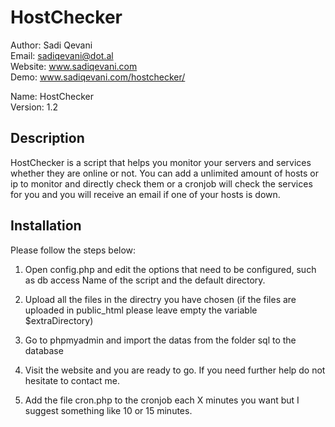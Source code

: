 HostChecker
===========

Author: Sadi Qevani  
Email: sadiqevani@dot.al  
Website: www.sadiqevani.com  
Demo: www.sadiqevani.com/hostchecker/  
  
  
Name: HostChecker  
Version: 1.2  

Description
-----------

HostChecker is a script that helps you monitor your servers and services whether they are online or not. 
You can add a unlimited amount of hosts or ip to monitor and directly check them or a cronjob will check the services 
for you and you will receive an email if one of your hosts is down.

Installation
------------

Please follow the steps below:

1. Open config.php and edit the options that need to be configured, such as db access
   Name of the script and the default directory.
   
2. Upload all the files in the directry you have chosen 
   (if the files are uploaded in public_html please leave empty the variable $extraDirectory)
   
3. Go to phpmyadmin and import the datas from the folder sql to the database

4. Visit the website and you are ready to go. If you need further help do not hesitate to contact me.

5. Add the file cron.php to the cronjob each X minutes you want but I suggest something like 10 or 15 minutes.
